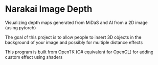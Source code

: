 # Narakai Image Depth

<p>Visualizing depth maps generated from MiDaS and AI from a 2D image (using pytorch)</p>
<p>The goal of this project is to allow people to insert 3D objects in the background of your image and possibly for multiple distance effects</p>
<p>This program is built from OpenTK (C# equivalent for OpenGL) for adding custom effect using shaders</p>